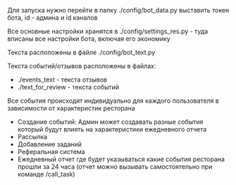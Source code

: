 Для запуска нужно перейти в папку ./config/bot_data.py выставить токен бота, id - админа и id каналов

Все основные настройки хранятся в ./config/settings_res.py - туда вписаны все настройки бота, включая его экономику

Текста расположены в файле ./config/bot_text.py

Текста событий/отзывов расположены в файлах:
- ./events_text - текста отзывов
- ./text_for_review - текста событий

Все события происходят индивидуально для каждого пользователя в зависимости от характеристик ресторана






- Создание событий: Админ может создавать разные события который будут влиять на характеристики ежедневного отчета
- Рассылка
- Добавление заданий
- Реферальная система
- Ежедневный отчет где будет указываться какие события ресторана прошли за 24 часа (отчет можно вызывать самостоятельно при команде /call_task)